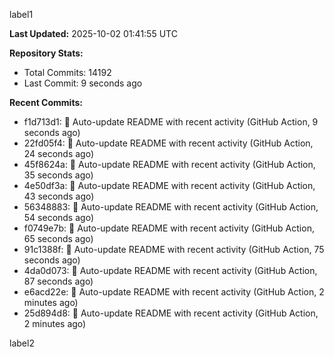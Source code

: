 
label1 
<!-- ACTIVITY_START -->
**Last Updated:** 2025-10-02 01:41:55 UTC

**Repository Stats:**
- Total Commits: 14192
- Last Commit: 9 seconds ago

**Recent Commits:**
- f1d713d1: 🤖 Auto-update README with recent activity (GitHub Action, 9 seconds ago)
- 22fd05f4: 🤖 Auto-update README with recent activity (GitHub Action, 24 seconds ago)
- 45f8624a: 🤖 Auto-update README with recent activity (GitHub Action, 35 seconds ago)
- 4e50df3a: 🤖 Auto-update README with recent activity (GitHub Action, 43 seconds ago)
- 56348883: 🤖 Auto-update README with recent activity (GitHub Action, 54 seconds ago)
- f0749e7b: 🤖 Auto-update README with recent activity (GitHub Action, 65 seconds ago)
- 91c1388f: 🤖 Auto-update README with recent activity (GitHub Action, 75 seconds ago)
- 4da0d073: 🤖 Auto-update README with recent activity (GitHub Action, 87 seconds ago)
- e6acd22e: 🤖 Auto-update README with recent activity (GitHub Action, 2 minutes ago)
- 25d894d8: 🤖 Auto-update README with recent activity (GitHub Action, 2 minutes ago)
<!-- ACTIVITY_END -->

label2
